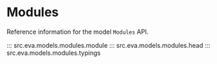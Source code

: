 # Modules

Reference information for the model `Modules` API.

::: src.eva.models.modules.module
::: src.eva.models.modules.head
::: src.eva.models.modules.typings